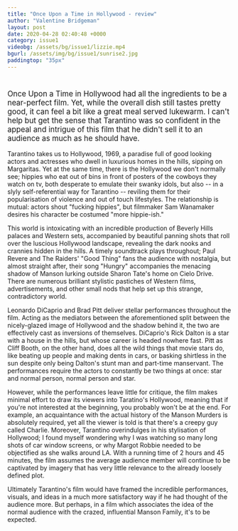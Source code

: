 ```yaml
---
title: "Once Upon a Time in Hollywood - review"
author: "Valentine Bridgeman"
layout: post
date: 2020-04-28 02:40:48 +0000
category: issue1
videobg: /assets/bg/issue1/lizzie.mp4
bgurl: /assets/img/bg/issue1/sunrise2.jpg
paddingtop: "35px"
---
```


<p id="first-paragraph" style="font-size: larger;left: 15%;padding-top: 25px;">Once Upon a Time in Hollywood had all the ingredients to be a
near-perfect film. Yet, while the overall dish still tastes pretty good,
it can feel a bit like a great meal served lukewarm. I can't help but
get the sense that Tarantino was so confident in the appeal and intrigue
of this film that he didn't sell it to an audience as much as he should
have. </p>

Tarantino takes us to Hollywood, 1969, a paradise full of good looking
actors and actresses who dwell in luxurious homes in the hills, sipping
on Margaritas. Yet at the same time, there is the Hollywood we don't
normally see; hippies who eat out of bins in front of posters of the
cowboys they watch on tv, both desperate to emulate their swanky idols,
but also -- in a slyly self-referential way for Tarantino -- reviling
them for their popularisation of violence and out of touch lifestyles.
The relationship is mutual: actors shout "fucking hippies", but
filmmaker Sam Wanamaker desires his character be costumed "more
hippie-ish."

This world is intoxicating with an incredible production of Beverly
Hills palaces and Western sets, accompanied by beautiful panning shots
that roll over the luscious Hollywood landscape, revealing the dark
nooks and crannies hidden in the hills. A timely soundtrack plays
throughout; Paul Revere and The Raiders' "Good Thing" fans the audience
with nostalgia, but almost straight after, their song "Hungry"
accompanies the menacing shadow of Manson lurking outside Sharon Tate's
home on Cielo Drive. There are numerous brilliant stylistic pastiches of
Western films, advertisements, and other small nods that help set up
this strange, contradictory world.

Leonardo DiCaprio and Brad Pitt deliver stellar performances throughout
the film. Acting as the mediators between the aforementioned split
between the nicely-glazed image of Hollywood and the shadow behind it,
the two are effectively cast as inversions of themselves. DiCaprio's
Rick Dalton is a star with a house in the hills, but whose career is
headed nowhere fast. Pitt as Cliff Booth, on the other hand, does all
the wild things that movie stars do, like beating up people and making
dents in cars, or basking shirtless in the sun despite only being
Dalton's stunt man and part-time manservant. The performances require
the actors to constantly be two things at once: star and normal person,
normal person and star.

However, while the performances leave little for critique, the film
makes minimal effort to draw its viewers into Taratino's Hollywood,
meaning that if you're not interested at the beginning, you probably
won't be at the end. For example, an acquaintance with the actual
history of the Manson Murders is absolutely required, yet all the viewer
is told is that there's a creepy guy called Charlie. Moreover, Tarantino
overindulges in his stylisation of Hollywood; I found myself wondering
why I was watching so many long shots of car window screens, or why
Margot Robbie needed to be objectified as she walks around LA. With a
running time of 2 hours and 45 minutes, the film assumes the average
audience member will continue to be captivated by imagery that has very
little relevance to the already loosely defined plot.

Ultimately Tarantino's film would have framed the incredible
performances, visuals, and ideas in a much more satisfactory way if he
had thought of the audience more. But perhaps, in a film which
associates the idea of the normal audience with the crazed, influential
Manson Family, it's to be expected.
